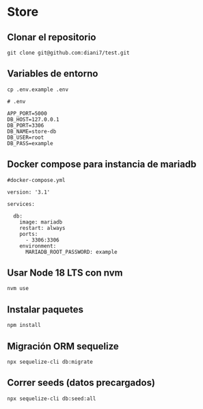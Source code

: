 # Store

## Clonar el repositorio

`git clone git@github.com:diani7/test.git`

## Variables de entorno

`cp .env.example .env`

```
# .env 

APP_PORT=5000
DB_HOST=127.0.0.1
DB_PORT=3306
DB_NAME=store-db
DB_USER=root
DB_PASS=example

```

## Docker compose para instancia de mariadb

```
#docker-compose.yml

version: '3.1'

services:

  db:
    image: mariadb
    restart: always
    ports:
      - 3306:3306
    environment:
      MARIADB_ROOT_PASSWORD: example

```

## Usar Node 18 LTS con nvm

`nvm use`

## Instalar paquetes 

`npm install`

## Migración ORM sequelize 

`npx sequelize-cli db:migrate`

## Correr seeds (datos precargados)

`npx sequelize-cli db:seed:all`
